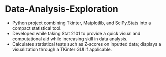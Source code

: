 # Data-Analysis-Exploration
* Python project combining Tkinter, Matplotlib, and SciPy.Stats into a compact statistical tool.
* Developed while taking Stat 2101 to provide a quick visual and computational aid while increasing skill in data analysis.
* Calculates statistical tests such as Z-scores on inputted data; displays a visualization through a TKinter GUI if applicable.
